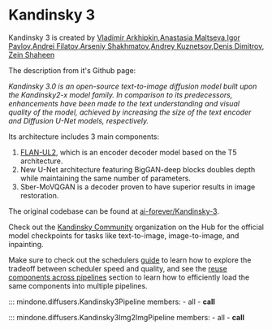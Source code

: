 <!--Copyright 2024 The HuggingFace Team. All rights reserved.
Licensed under the Apache License, Version 2.0 (the "License"); you may not use this file except in compliance with
the License. You may obtain a copy of the License at
http://www.apache.org/licenses/LICENSE-2.0
Unless required by applicable law or agreed to in writing, software distributed under the License is distributed on
an "AS IS" BASIS, WITHOUT WARRANTIES OR CONDITIONS OF ANY KIND, either express or implied. See the License for the
specific language governing permissions and limitations under the License.
-->

# Kandinsky 3

Kandinsky 3 is created by [Vladimir Arkhipkin](https://github.com/oriBetelgeuse),[Anastasia Maltseva](https://github.com/NastyaMittseva),[Igor Pavlov](https://github.com/boomb0om),[Andrei Filatov](https://github.com/anvilarth),[Arseniy Shakhmatov](https://github.com/cene555),[Andrey Kuznetsov](https://github.com/kuznetsoffandrey),[Denis Dimitrov](https://github.com/denndimitrov), [Zein Shaheen](https://github.com/zeinsh)

The description from it's Github page:

*Kandinsky 3.0 is an open-source text-to-image diffusion model built upon the Kandinsky2-x model family. In comparison to its predecessors, enhancements have been made to the text understanding and visual quality of the model, achieved by increasing the size of the text encoder and Diffusion U-Net models, respectively.*

Its architecture includes 3 main components:
1. [FLAN-UL2](https://huggingface.co/google/flan-ul2), which is an encoder decoder model based on the T5 architecture.
2. New U-Net architecture featuring BigGAN-deep blocks doubles depth while maintaining the same number of parameters.
3. Sber-MoVQGAN is a decoder proven to have superior results in image restoration.



The original codebase can be found at [ai-forever/Kandinsky-3](https://github.com/ai-forever/Kandinsky-3).

<Tip>

Check out the [Kandinsky Community](https://huggingface.co/kandinsky-community) organization on the Hub for the official model checkpoints for tasks like text-to-image, image-to-image, and inpainting.

</Tip>

<Tip>

Make sure to check out the schedulers [guide](../../using-diffusers/schedulers.md) to learn how to explore the tradeoff between scheduler speed and quality, and see the [reuse components across pipelines](../../using-diffusers/loading.md#reuse-components-across-pipelines) section to learn how to efficiently load the same components into multiple pipelines.

</Tip>

::: mindone.diffusers.Kandinsky3Pipeline
    members:
        - all
        - __call__

::: mindone.diffusers.Kandinsky3Img2ImgPipeline
    members:
        - all
        - __call__
